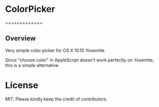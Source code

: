 # ColorPicker
=============

## Overview

Very simple color picker for OS X 10.10 Yosemite.

Since "choose color" in AppleScript doesn't work perfectly on Yosemite, this is a simple alternative. 


# License

MIT. Please kindly keep the credit of contributors.